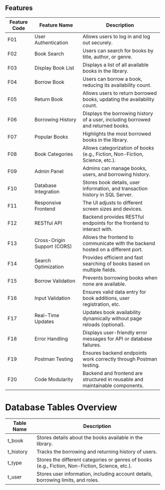 ## Features

| Feature Code | Feature Name               | Description                                                                 |
|--------------|----------------------------|-----------------------------------------------------------------------------|
| F01          | User Authentication        | Allows users to log in and log out securely.                               |
| F02          | Book Search                | Users can search for books by title, author, or genre.                     |
| F03          | Display Book List          | Displays a list of all available books in the library.                     |
| F04          | Borrow Book                | Users can borrow a book, reducing its availability count.                  |
| F05          | Return Book                | Allows users to return borrowed books, updating the availability count.    |
| F06          | Borrowing History          | Displays the borrowing history of a user, including borrowed and returned books. |
| F07          | Popular Books              | Highlights the most borrowed books in the library.                         |
| F08          | Book Categories            | Allows categorization of books (e.g., Fiction, Non-Fiction, Science, etc.).|
| F09          | Admin Panel                | Admins can manage books, users, and borrowing history.                     |
| F10          | Database Integration       | Stores book details, user information, and transaction history in SQL Server. |
| F11          | Responsive Frontend        | The UI adjusts to different screen sizes and devices.                      |
| F12          | RESTful API                | Backend provides RESTful endpoints for the frontend to interact with.      |
| F13          | Cross-Origin Support (CORS)| Allows the frontend to communicate with the backend hosted on a different port. |
| F14          | Search Optimization        | Provides efficient and fast searching of books based on multiple fields.   |
| F15          | Borrow Validation          | Prevents borrowing books when none are available.                          |
| F16          | Input Validation           | Ensures valid data entry for book additions, user registration, etc.       |
| F17          | Real-Time Updates          | Updates book availability dynamically without page reloads (optional).     |
| F18          | Error Handling             | Displays user-friendly error messages for API or database failures.        |
| F19          | Postman Testing            | Ensures backend endpoints work correctly through Postman testing.          |
| F20          | Code Modularity            | Backend and frontend are structured in reusable and maintainable components. |

# Database Tables Overview

| Table Name | Description                                                                 |
|------------|-----------------------------------------------------------------------------|
| t_book     | Stores details about the books available in the library.                   |
| t_history  | Tracks the borrowing and returning history of users.                       |
| t_type     | Stores the different categories or genres of books (e.g., Fiction, Non-Fiction, Science, etc.). |
| t_user     | Stores user information, including account details, borrowing limits, and roles. |
